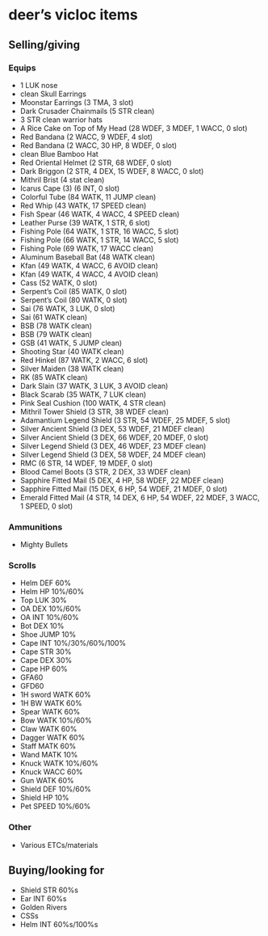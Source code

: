 # deer’s vicloc items

## Selling/giving

### Equips

- 1 LUK nose
- clean Skull Earrings
- Moonstar Earrings (3 TMA, 3 slot)
- Dark Crusader Chainmails (5 STR clean)
- 3 STR clean warrior hats
- A Rice Cake on Top of My Head (28 WDEF, 3 MDEF, 1 WACC, 0 slot)
- Red Bandana (2 WACC, 9 WDEF, 4 slot)
- Red Bandana (2 WACC, 30 HP, 8 WDEF, 0 slot)
- clean Blue Bamboo Hat
- Red Oriental Helmet (2 STR, 68 WDEF, 0 slot)
- Dark Briggon (2 STR, 4 DEX, 15 WDEF, 8 WACC, 0 slot)
- Mithril Brist (4 stat clean)
- Icarus Cape (3) (6 INT, 0 slot)
- Colorful Tube (84 WATK, 11 JUMP clean)
- Red Whip (43 WATK, 17 SPEED clean)
- Fish Spear (46 WATK, 4 WACC, 4 SPEED clean)
- Leather Purse (39 WATK, 1 STR, 6 slot)
- Fishing Pole (64 WATK, 1 STR, 16 WACC, 5 slot)
- Fishing Pole (66 WATK, 1 STR, 14 WACC, 5 slot)
- Fishing Pole (69 WATK, 17 WACC clean)
- Aluminum Baseball Bat (48 WATK clean)
- Kfan (49 WATK, 4 WACC, 6 AVOID clean)
- Kfan (49 WATK, 4 WACC, 4 AVOID clean)
- Cass (52 WATK, 0 slot)
- Serpent’s Coil (85 WATK, 0 slot)
- Serpent’s Coil (80 WATK, 0 slot)
- Sai (76 WATK, 3 LUK, 0 slot)
- Sai (61 WATK clean)
- BSB (78 WATK clean)
- BSB (79 WATK clean)
- GSB (41 WATK, 5 JUMP clean)
- Shooting Star (40 WATK clean)
- Red Hinkel (87 WATK, 2 WACC, 6 slot)
- Silver Maiden (38 WATK clean)
- RK (85 WATK clean)
- Dark Slain (37 WATK, 3 LUK, 3 AVOID clean)
- Black Scarab (35 WATK, 7 LUK clean)
- Pink Seal Cushion (100 WATK, 4 STR clean)
- Mithril Tower Shield (3 STR, 38 WDEF clean)
- Adamantium Legend Shield (3 STR, 54 WDEF, 25 MDEF, 5 slot)
- Silver Ancient Shield (3 DEX, 53 WDEF, 21 MDEF clean)
- Silver Ancient Shield (3 DEX, 66 WDEF, 20 MDEF, 0 slot)
- Silver Legend Shield (3 DEX, 46 WDEF, 23 MDEF clean)
- Silver Legend Shield (3 DEX, 58 WDEF, 24 MDEF clean)
- RMC (6 STR, 14 WDEF, 19 MDEF, 0 slot)
- Blood Camel Boots (3 STR, 2 DEX, 33 WDEF clean)
- Sapphire Fitted Mail (5 DEX, 4 HP, 58 WDEF, 22 MDEF clean)
- Sapphire Fitted Mail (15 DEX, 6 HP, 54 WDEF, 21 MDEF, 0 slot)
- Emerald Fitted Mail (4 STR, 14 DEX, 6 HP, 54 WDEF, 22 MDEF, 3 WACC, 1 SPEED, 0 slot)

### Ammunitions

- Mighty Bullets

### Scrolls

- Helm DEF 60%
- Helm HP 10%/60%
- Top LUK 30%
- OA DEX 10%/60%
- OA INT 10%/60%
- Bot DEX 10%
- Shoe JUMP 10%
- Cape INT 10%/30%/60%/100%
- Cape STR 30%
- Cape DEX 30%
- Cape HP 60%
- GFA60
- GFD60
- 1H sword WATK 60%
- 1H BW WATK 60%
- Spear WATK 60%
- Bow WATK 10%/60%
- Claw WATK 60%
- Dagger WATK 60%
- Staff MATK 60%
- Wand MATK 10%
- Knuck WATK 10%/60%
- Knuck WACC 60%
- Gun WATK 60%
- Shield DEF 10%/60%
- Shield HP 10%
- Pet SPEED 10%/60%

### Other

- Various ETCs/materials

## Buying/looking for

- Shield STR 60%s
- Ear INT 60%s
- Golden Rivers
- CSSs
- Helm INT 60%s/100%s
